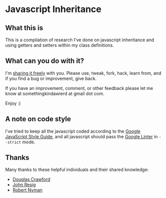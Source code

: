 Javascript Inheritance
======================

What this is
------------

This is a compilation of research I've done on javascript inheritance and using
getters and setters within my class definitions.

What can you do with it?
------------------------

I'm [sharing it freely](http://unlicense.org/) with you. Please use, tweak,
fork, hack, learn from, and if you find a bug or improvement, give back.

If you have an improvement, comment, or other feedback please let me know at
somethingkindawierd at gmail dot com.

Enjoy :)

A note on code style
--------------------

I've tried to keep all the javascript coded according to the
[Google JavaScript Style Guide](http://bit.ly/bQ1NKf), and all javascript
should pass the [Google Linter](http://bit.ly/gjslint) in `--strict` mode.

Thanks
------

Many thanks to these helpful individuals and their shared knowledge:

*   [Douglas Crawford](http://bit.ly/crawford-inheritance)
*   [John Resig](http://bit.ly/resig-js-gs-2007)
*   [Robert Nyman](http://bit.ly/nyman-js-gs-2009)
